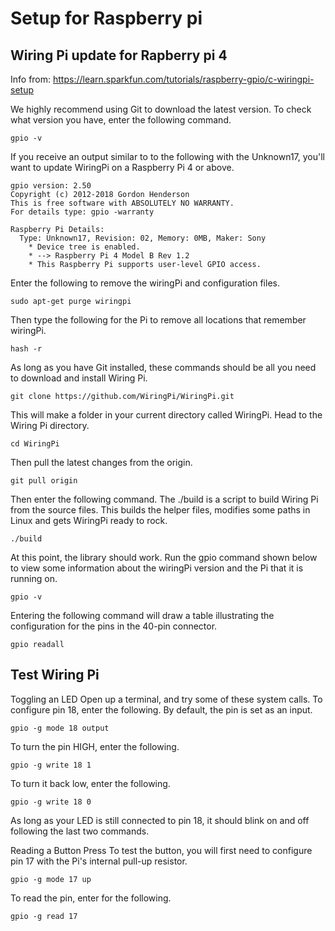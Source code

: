 # Setup for Raspberry pi

## Wiring Pi update for Rapberry pi 4
Info from: https://learn.sparkfun.com/tutorials/raspberry-gpio/c-wiringpi-setup

We highly recommend using Git to download the latest version. To check what version you have, enter the following command.
```
gpio -v
```
If you receive an output similar to to the following with the Unknown17, you'll want to update WiringPi on a Raspberry Pi 4 or above.
```
gpio version: 2.50
Copyright (c) 2012-2018 Gordon Henderson
This is free software with ABSOLUTELY NO WARRANTY.
For details type: gpio -warranty

Raspberry Pi Details:
  Type: Unknown17, Revision: 02, Memory: 0MB, Maker: Sony
    * Device tree is enabled.
    * --> Raspberry Pi 4 Model B Rev 1.2
    * This Raspberry Pi supports user-level GPIO access.
```
Enter the following to remove the wiringPi and configuration files.
```
sudo apt-get purge wiringpi
```
Then type the following for the Pi to remove all locations that remember wiringPi.
```
hash -r
```
As long as you have Git installed, these commands should be all you need to download and install Wiring Pi.
```
git clone https://github.com/WiringPi/WiringPi.git
```
This will make a folder in your current directory called WiringPi. Head to the Wiring Pi directory.
```
cd WiringPi
```
Then pull the latest changes from the origin.
```
git pull origin
```
Then enter the following command. The ./build is a script to build Wiring Pi from the source files. This builds the helper files, modifies some paths in Linux and gets WiringPi ready to rock.
```
./build
```
At this point, the library should work. Run the gpio command shown below to view some information about the wiringPi version and the Pi that it is running on.
```
gpio -v
```
Entering the following command will draw a table illustrating the configuration for the pins in the 40-pin connector.
```
gpio readall
```

## Test Wiring Pi

Toggling an LED
Open up a terminal, and try some of these system calls. To configure pin 18, enter the following. By default, the pin is set as an input.
```
gpio -g mode 18 output
```
To turn the pin HIGH, enter the following.
```
gpio -g write 18 1
```
To turn it back low, enter the following.
```
gpio -g write 18 0
```
As long as your LED is still connected to pin 18, it should blink on and off following the last two commands.

Reading a Button Press
To test the button, you will first need to configure pin 17 with the Pi's internal pull-up resistor.
```
gpio -g mode 17 up
```
To read the pin, enter for the following.
```
gpio -g read 17
```
